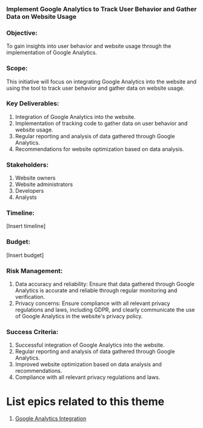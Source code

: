 ### Implement Google Analytics to Track User Behavior and Gather Data on Website Usage

### Objective: 
To gain insights into user behavior and website usage through the implementation of Google Analytics.

### Scope: 
This initiative will focus on integrating Google Analytics into the website and using the tool to track user behavior and gather data on website usage.

### Key Deliverables:

1. Integration of Google Analytics into the website.
2. Implementation of tracking code to gather data on user behavior and website usage.
3. Regular reporting and analysis of data gathered through Google Analytics.
4. Recommendations for website optimization based on data analysis.

### Stakeholders:

1. Website owners
2. Website administrators
3. Developers
4. Analysts

### Timeline: 
[Insert timeline]

### Budget: 
[Insert budget]

### Risk Management:

1. Data accuracy and reliability: Ensure that data gathered through Google Analytics is accurate and reliable through regular monitoring and verification.
2. Privacy concerns: Ensure compliance with all relevant privacy regulations and laws, including GDPR, and clearly communicate the use of Google Analytics in the website's privacy policy.

### Success Criteria:

1. Successful integration of Google Analytics into the website.
2. Regular reporting and analysis of data gathered through Google Analytics.
3. Improved website optimization based on data analysis and recommendations.
4. Compliance with all relevant privacy regulations and laws.

# List epics related to this theme
1. [Google Analytics Integration](/documentation/templates/theme/initiatives/epics/epic_template.md)